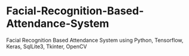 # Facial-Recognition-Based-Attendance-System
Facial Recognition Based Attendance System using Python, Tensorflow, Keras, SqlLite3, Tkinter, OpenCV
